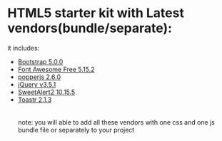 # HTML5 starter kit with Latest vendors(bundle/separate):

it includes:
<ul>
<li><a href="https://getbootstrap.com/docs/5.0/getting-started/introduction/" target="_blank" class="list-group-item">Bootstrap 5.0.0</a></li>
<li><a href="https://getbootstrap.com/docs/5.0/getting-started/introduction/" target="_blank" class="list-group-item">Font Awesome Free 5.15.2</a></li>
<li><a href="https://popper.js.org/docs/v2/" target="_blank" class="list-group-item">popperjs 2.6.0</a></li>
<li><a href="https://jquery.com/" target="_blank" class="list-group-item">jQuery v3.5.1</a></li>
<li><a href="https://sweetalert2.github.io/" target="_blank" class="list-group-item">SweetAlert2 10.15.5</a></li>
<li><a href="https://github.com/CodeSeven/toastr" target="_blank" class="list-group-item">Toastr 2.1.3</a></li>
</li>
<br><br>
note: you will able to add all these vendors with one css and one js bundle file or separately to your project
